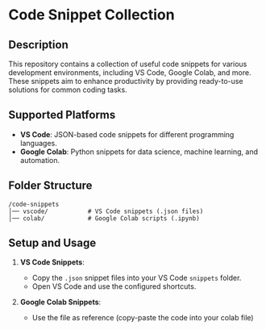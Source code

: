 # Code Snippet Collection

## Description
This repository contains a collection of useful code snippets for various development environments, including VS Code, Google Colab, and more. These snippets aim to enhance productivity by providing ready-to-use solutions for common coding tasks.

## Supported Platforms
- **VS Code**: JSON-based code snippets for different programming languages.
- **Google Colab**: Python snippets for data science, machine learning, and automation.

## Folder Structure
```
/code-snippets
│── vscode/           # VS Code snippets (.json files)
│── colab/            # Google Colab scripts (.ipynb)

```

## Setup and Usage
1. **VS Code Snippets**:
   - Copy the `.json` snippet files into your VS Code `snippets` folder.
   - Open VS Code and use the configured shortcuts.

2. **Google Colab Snippets**:
   - Use the file as reference (copy-paste the code into your colab file)
